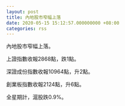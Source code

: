 ```yaml
---
layout: post
title: 內地股市窄幅上落
date: 2020-05-15 15:12:57.000000000 +08:00
categories: rss
---
```


內地股市窄幅上落。

上證指數收報2868點，跌1點。

深證成份指數收報10964點，升2點。

創業板指數收報2124點，升6點。

全星期計，滬股跌0.9%。
